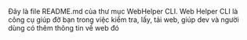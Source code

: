 Đây là file README.md của thư mục WebHelper CLI. Web Helper CLI là công cụ giúp đỡ bạn trong việc kiểm tra, lấy, tải web, giúp dev và người dùng có thêm thông tin về web đó
